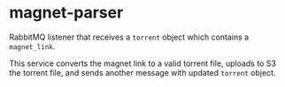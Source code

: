 # magnet-parser

RabbitMQ listener that receives a `torrent` object which contains a `magnet_link`.

This service converts the magnet link to a valid torrent file, uploads to S3 the torrent file,
and sends another message with updated `torrent` object.

